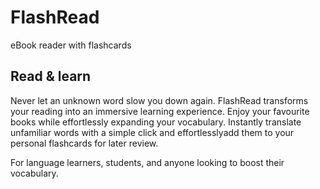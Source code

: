 # FlashRead

eBook reader with flashcards

## Read & learn 

Never let an unknown word slow you down again. FlashRead transforms your reading into an immersive learning experience. Enjoy your favourite books while effortlessly expanding your vocabulary. Instantly translate unfamiliar words with a simple click and effortlesslyadd them to your personal flashcards for later review.

For language learners, students, and anyone looking to boost their vocabulary.
